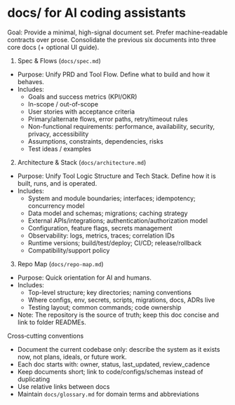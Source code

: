 # docs/ for AI coding assistants

Goal: Provide a minimal, high-signal document set. Prefer machine‑readable contracts over prose. Consolidate the previous six documents into three core docs (+ optional UI guide).

1. Spec & Flows (`docs/spec.md`)
- Purpose: Unify PRD and Tool Flow. Define what to build and how it behaves.
- Includes:
  - Goals and success metrics (KPI/OKR)
  - In-scope / out-of-scope
  - User stories with acceptance criteria
  - Primary/alternate flows, error paths, retry/timeout rules
  - Non-functional requirements: performance, availability, security, privacy, accessibility
  - Assumptions, constraints, dependencies, risks
  - Test ideas / examples

2. Architecture & Stack (`docs/architecture.md`)
- Purpose: Unify Tool Logic Structure and Tech Stack. Define how it is built, runs, and is operated.
- Includes:
  - System and module boundaries; interfaces; idempotency; concurrency model
  - Data model and schemas; migrations; caching strategy
  - External APIs/integrations; authentication/authorization model
  - Configuration, feature flags, secrets management
  - Observability: logs, metrics, traces; correlation IDs
  - Runtime versions; build/test/deploy; CI/CD; release/rollback
  - Compatibility/support policy

3. Repo Map (`docs/repo-map.md`)
- Purpose: Quick orientation for AI and humans.
- Includes:
   - Top-level structure; key directories; naming conventions
   - Where configs, env, secrets, scripts, migrations, docs, ADRs live
   - Testing layout; common commands; code ownership
- Note: The repository is the source of truth; keep this doc concise and link to folder READMEs.

Cross‑cutting conventions
- Document the current codebase only: describe the system as it exists now, not plans, ideals, or future work.
- Each doc starts with: owner, status, last_updated, review_cadence
- Keep documents short; link to code/configs/schemas instead of duplicating
- Use relative links between docs
- Maintain `docs/glossary.md` for domain terms and abbreviations